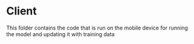 # Client

This folder contains the code that is run on the mobile device for running the model and updating it with training data
